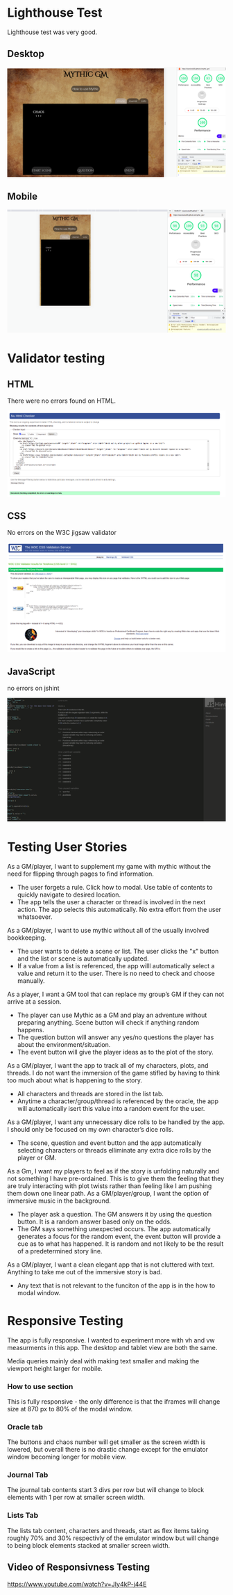 # Lighthouse Test 

Lighthouse test was very good. 

## Desktop

<img src="assets/images/lighthouse-desktop.png">

## Mobile

<img src="assets/images/lighthouse-mobile.png">


# Validator testing 

## HTML 

There were no errors found on HTML. 

<img src="assets/images/html-validator.png">


## CSS

No errors on the W3C jigsaw validator

<img src="assets/images/css-validator.png">

## JavaScript 

no errors on jshint

<img src="assets/images/js-validator.png">

# Testing User Stories 

As a GM/player, I want to supplement my game with mythic without the need for flipping through pages to find information.
- The user forgets a rule. Click how to modal. Use table of contents to quickly navigate to desired location.  
- The app tells the user a character or thread is involved in the next action. The app selects this automatically. No extra effort from the user whatsoever. 


As a GM/player, I want to use mythic without all of the usually involved bookkeeping.
- The user wants to delete a scene or list. The user clicks the "x" button and the list or scene is automatically updated. 
- If a value from a list is referenced, the app willl automatically select a value and return it to the user. There is no need to check and choose manually. 


As a player, I want a GM tool that can replace my group’s GM if they can not arrive at a session.
- The player can use Mythic as a GM and play an adventure without preparing anything. Scene button will check if anything random happens. 
- The question button will answer any yes/no questions the player has about the environment/situation. 
- The event button will give the player ideas as to the plot of the story.

As a GM/player, I want the app to track all of my characters, plots, and threads. I do not want the immersion of the game stifled by having to think too much about what is happening to the story.
- All characters and threads are stored in the list tab. 
- Anytime a character/group/thread is referenced by the oracle, the app will automatically isert this value into a random event for the user.

As a GM/player, I want any unnecessary dice rolls to be handled by the app. I should only be focused on my own character’s dice rolls.
- The scene, question and event button and the app automatically selecting characters or threads elliminate any extra dice rolls by the player or GM. 

As a Gm, I want my players to feel as if the story is unfolding naturally and not something I have pre-ordained. This is to give them the feeling that they are truly interacting with plot twists rather than feeling like I am pushing them down one linear path.
As a GM/player/group, I want the option of immersive music in the background.
- The player ask a question. The GM answers it by using the question button. It is a random answer based only on the odds. 
- The GM says something unexpected occurs. The app automatically generates a focus for the random event, the event button will provide a cue as to what has happened. It is random and not likely to be the result of a predetermined story line. 

As a GM/player, I want a clean elegant app that is not cluttered with text. Anything to take me out of the immersive story is bad.
- Any text that is not relevant to the funciton of the app is in the how to modal window. 

# Responsive Testing 

The app is fully responsive. I wanted to experiment more with vh and vw measurments in this app. The desktop and tablet view are both the same. 

Media queries mainly deal with making text smaller and making the viewport height larger for mobile. 

### How to use section 
This is fully responsive - the only difference is that the iframes will change size at 870 px to 80% of the modal window. 

### Oracle tab

The buttons and chaos number will get smaller as the screen width is lowered, but overall there is no drastic change except for the emulator window becoming longer for mobile view. 

### Journal Tab

The journal tab contents start 3 divs per row but will change to block elements with 1 per row at smaller screen width. 

### Lists Tab
The lists tab content, characters and threads, start as flex items taking roughly 70% and 30% respectivly of the emulator window but will change to being block elements stacked at smaller screen width.


## Video of Responsivness Testing 

https://www.youtube.com/watch?v=JIy4kP-j44E